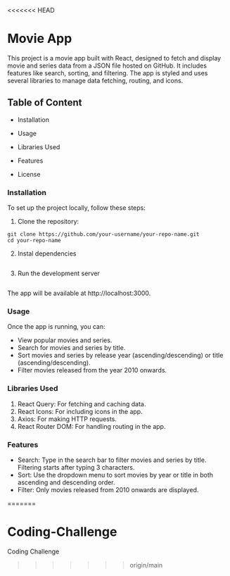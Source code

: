 <<<<<<< HEAD
# Movie App

This project is a movie app built with React, designed to fetch and display movie and series data from a JSON file hosted on GitHub. It includes features like search, sorting, and filtering. The app is styled and uses several libraries to manage data fetching, routing, and icons.


## Table of Content


* Installation

* Usage

* Libraries Used

* Features

* License

### Installation
To set up the project locally, follow these steps:

1. Clone the repository:
```
git clone https://github.com/your-username/your-repo-name.git
cd your-repo-name
```

2. Instal dependencies
```npm install
```

3. Run the development server
```npm start
```
The app will be available at http://localhost:3000.

### Usage
Once the app is running, you can:

* View popular movies and series.
* Search for movies and series by title.
* Sort movies and series by release year (ascending/descending) or title (ascending/descending).
* Filter movies released from the year 2010 onwards.

### Libraries Used
1. React Query: For fetching and caching data.
2. React Icons: For including icons in the app.
3. Axios: For making HTTP requests.
4. React Router DOM: For handling routing in the app.

### Features
* Search: Type in the search bar to filter movies and series by title. Filtering starts after typing 3 characters.
* Sort: Use the dropdown menu to sort movies by year or title in both ascending and descending order.
* Filter: Only movies released from 2010 onwards are displayed.


=======
# Coding-Challenge
Coding Challenge
>>>>>>> origin/main
